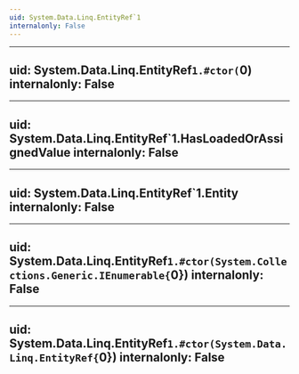 ```yaml
---
uid: System.Data.Linq.EntityRef`1
internalonly: False
---
```


---
uid: System.Data.Linq.EntityRef`1.#ctor(`0)
internalonly: False
---

---
uid: System.Data.Linq.EntityRef`1.HasLoadedOrAssignedValue
internalonly: False
---

---
uid: System.Data.Linq.EntityRef`1.Entity
internalonly: False
---

---
uid: System.Data.Linq.EntityRef`1.#ctor(System.Collections.Generic.IEnumerable{`0})
internalonly: False
---

---
uid: System.Data.Linq.EntityRef`1.#ctor(System.Data.Linq.EntityRef{`0})
internalonly: False
---
